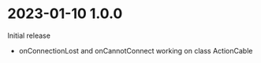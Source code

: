 # 2023-01-10 1.0.0
Initial release

- onConnectionLost and onCannotConnect working on class ActionCable